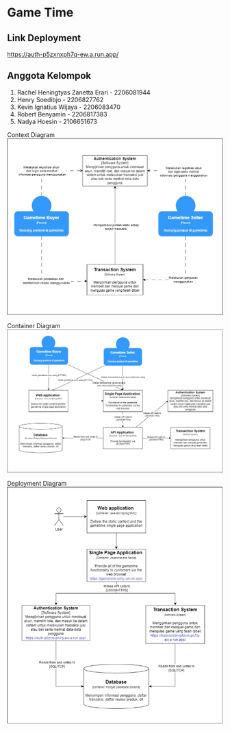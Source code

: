 # Game Time

## Link Deployment
https://auth-p5zxnxph7q-ew.a.run.app/

## Anggota Kelompok
1. Rachel Heningtyas Zanetta Erari - 2206081944
2. Henry Soedibjo - 2206827762
3. Kevin Ignatius Wijaya - 2206083470
4. Robert Benyamin - 2206817383
5. Nadya Hoesin - 2106651673

Context Diagram
![alt text](images/software_architecture-Context.jpg)

Container Diagram
![alt text](images/software_architecture-Container.jpg)

Deployment Diagram
![alt text](images/software_architecture-Deployment.jpg)